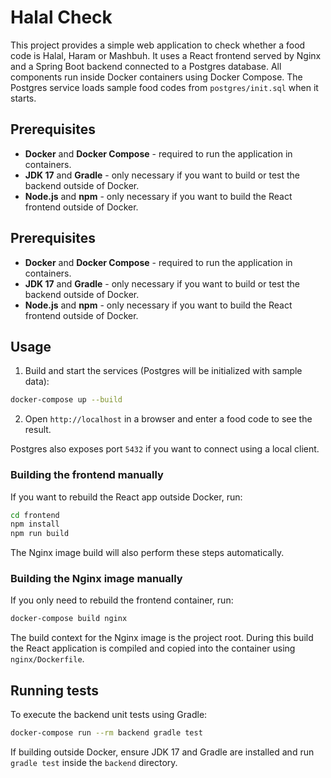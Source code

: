 # Halal Check

This project provides a simple web application to check whether a food code is Halal, Haram or Mashbuh. It uses a React frontend served by Nginx and a Spring Boot backend connected to a Postgres database. All components run inside Docker containers using Docker Compose. The Postgres service loads sample food codes from `postgres/init.sql` when it starts.

## Prerequisites

* **Docker** and **Docker Compose** - required to run the application in containers.
* **JDK 17** and **Gradle** - only necessary if you want to build or test the backend outside of Docker.
* **Node.js** and **npm** - only necessary if you want to build the React frontend outside of Docker.

## Prerequisites

* **Docker** and **Docker Compose** - required to run the application in containers.
* **JDK 17** and **Gradle** - only necessary if you want to build or test the backend outside of Docker.
* **Node.js** and **npm** - only necessary if you want to build the React frontend outside of Docker.

## Usage

1. Build and start the services (Postgres will be initialized with sample data):

```bash
docker-compose up --build
```

2. Open `http://localhost` in a browser and enter a food code to see the result.


Postgres also exposes port `5432` if you want to connect using a local client.

### Building the frontend manually

If you want to rebuild the React app outside Docker, run:

```bash
cd frontend
npm install
npm run build
```

The Nginx image build will also perform these steps automatically.

### Building the Nginx image manually

If you only need to rebuild the frontend container, run:

```bash
docker-compose build nginx
```

The build context for the Nginx image is the project root. During this build the React application is compiled and copied into the container using `nginx/Dockerfile`.

## Running tests

To execute the backend unit tests using Gradle:

```bash
docker-compose run --rm backend gradle test
```

If building outside Docker, ensure JDK 17 and Gradle are installed and run `gradle test` inside the `backend` directory.
